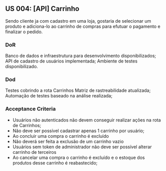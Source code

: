 ## US 004: [API] Carrinho


Sendo cliente ja  com cadastro em uma  loja, gostaria de selecionar um produto e adiciona-lo ao carrinho
de compras para efutuar o pagamento e finalizar o pedido.

### **DoR**

Banco de dados e infraestrutura para desenvolvimento disponibilizados;
API de cadastro de usuários implementada;
Ambiente de testes disponibilizado.

### **Dod**

Testes cobrindo a rota Carrinhos
Matriz de rastreabilidade atualizada;
Automação de testes baseado na análise realizada;


### **Acceptance Criteria**

* Usuários não autenticados não devem conseguir realizar ações na rota de Carrinhos;
* Não deve ser possível cadastrar apenas 1 carrinho por usuário;
* Ao concluir uma compra o carrinho é excluído
* Não deverá ser feita a exclusão de um carrinho vazio
* Usuários sem token de administrador não deve ser possível alterar carrinho de terceiros
* Ao cancelar uma compra o carrinho é excluído e o estoque dos produtos desse carrinho é reabastecido;